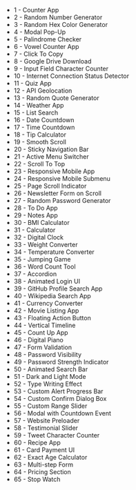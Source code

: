 - 1 - Counter App
- 2 -  Random Number Generator
- 3 - Random Hex Color Generator
- 4 - Modal Pop-Up
- 5 - Palindrome Checker
- 6 - Vowel Counter App
- 7 - Click To Copy
- 8 - Google Drive Download
- 9 - Input Field Character Counter
- 10 - Internet Connection Status Detector
- 11 - Quiz App
- 12 - API Geolocation
- 13 - Random Quote Generator
- 14 - Weather App
- 15 - List Search
- 16 - Date Countdown
- 17 - Time Countdown
- 18 - Tip Calculator
- 19 - Smooth Scroll
- 20 - Sticky Navigation Bar
- 21 - Active Menu Switcher
- 22 - Scroll To Top
- 23 - Responsive Mobile App
- 24 - Responsive Mobile Submenu
- 25 - Page Scroll Indicator
- 26 - Newsletter Form on Scroll
- 27 - Random Password Generator
- 28 - To Do App
- 29 - Notes App
- 30 - BMI Calculator
- 31 - Calculator
- 32 - Digital Clock
- 33 - Weight Converter
- 34 - Temperature Converter
- 35 - Jumping Game
- 36 - Word Count Tool
- 37 - Accordion
- 38 - Animated Login UI
- 39 - GitHub Profile Search App
- 40 - Wikipedia Search App
- 41 - Currency Converter
- 42 - Movie Listing App
- 43 - Floating Action Button
- 44 - Vertical Timeline
- 45 - Count Up App
- 46 - Digital Piano
- 47 - Form Validation
- 48 - Password Visibility
- 49 - Password Strength Indicator
- 50 - Animated Search Bar
- 51 - Dark and Light Mode 
- 52 - Type Writing Effect
- 53 - Custom Alert Progress Bar
- 54 - Custom Confirm Dialog Box
- 55 - Custom Range Slider
- 56 - Modal with Countdown Event
- 57 - Website Preloader
- 58 - Testimonial Slider
- 59 - Tweet Character Counter
- 60 - Recipe App
- 61 - Card Payment UI
- 62 - Exact Age Calculator
- 63 - Multi-step Form
- 64 - Pricing Section
- 65 - Stop Watch
